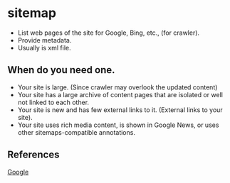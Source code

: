 # sitemap
* List web pages of the site for Google, Bing, etc., (for crawler).
* Provide metadata.
* Usually is xml file.


## When do you need one.
* Your site is large. (Since crawler may overlook the updated content)
* Your site has a large archive of content pages that are isolated or well not linked to each other.
* Your site is new and has few external links to it. (External links to your site).
* Your site uses rich media content, is shown in Google News, or uses other sitemaps-compatible annotations.

## References
[Google](https://support.google.com/webmasters/answer/156184?hl=en)
